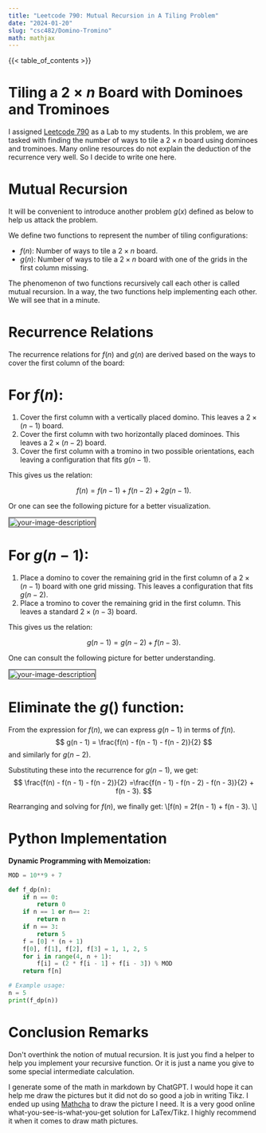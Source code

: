 ```yaml
---
title: "Leetcode 790: Mutual Recursion in A Tiling Problem"
date: "2024-01-20"
slug: "csc482/Domino-Tromino"
math: mathjax
---
```



{{< table_of_contents >}}


# Tiling a $2\times n$ Board with Dominoes and Trominoes

I assigned [Leetcode 790](https://leetcode.com/problems/domino-and-tromino-tiling/description/) as a Lab to my students. In this problem, we are tasked with finding the number of ways to tile a $2\times n$ board using dominoes and trominoes. Many online resources do not explain the deduction of the recurrence very well. So I decide to write one here.


# Mutual Recursion
It will be convenient to introduce another problem $g(x)$ defined as below to help us attack the problem.

We define two functions to represent the number of tiling configurations:

- $f(n)$: Number of ways to tile a $2\times n$ board.
- $g(n)$: Number of ways to tile a $2\times n$ board with one of the grids in the first column missing.

The phenomenon of two functions recursively call each other is called mutual recursion. In a way, the two functions help implementing each other. We will see that in a minute.

# Recurrence Relations

The recurrence relations for $f(n)$ and $g(n)$ are derived based on the ways to cover the first column of the board:

# For $f(n)$:

1. Cover the first column with a vertically placed domino. This leaves a $2 \times(n - 1)$ board.
2. Cover the first column with two horizontally placed dominoes. This leaves a $2\times(n - 2)$ board.
3. Cover the first column with a tromino in two possible orientations, each leaving a configuration that fits $g(n - 1)$.

This gives us the relation:

$$
f(n) = f(n - 1) + f(n - 2) + 2g(n - 1).
$$

Or one can see the following picture for a better visualization.

<img src = "/CSC482/pic/domino-tromino/f(n).png" alt = "your-image-description" style = "border: 2px solid  gray;" >

# For $g(n-1)$:

1. Place a domino to cover the remaining grid in the first column of a $2 \times(n - 1)$ board with one grid missing. This leaves a configuration that fits $g(n - 2)$.
2. Place a tromino to cover the remaining grid in the first column. This leaves a standard $2 \times(n - 3)$ board.

This gives us the relation:

$$
g(n - 1) = g(n - 2) + f(n - 3).
$$

One can consult the following picture for better understanding.

<img src = "/CSC482/pic/domino-tromino/g(n).png" alt = "your-image-description" style = "border: 2px solid  gray;" >


# Eliminate the $g()$ function:

From the expression for $f(n)$, we can express $g(n - 1)$ in terms of $f(n).$
    $$ g(n - 1) = \frac{f(n) - f(n - 1) - f(n - 2)}{2} $$
and similarly for $g(n - 2)$.

Substituting these into the recurrence for $g(n - 1)$, we get:
    $$ \frac{f(n) - f(n - 1) - f(n - 2)}{2} =\frac{f(n - 1) - f(n - 2) - f(n - 3)}{2} + f(n - 3). $$

Rearranging and solving for $f(n)$, we finally get:
    \\[f(n) = 2f(n - 1) + f(n - 3). \\]


# Python Implementation

 **Dynamic Programming with Memoization:**

```python
MOD = 10**9 + 7

def f_dp(n):
    if n == 0:
        return 0
    if n == 1 or n== 2:
        return n
    if n == 3:
        return 5
    f = [0] * (n + 1)
    f[0], f[1], f[2], f[3] = 1, 1, 2, 5
    for i in range(4, n + 1):
        f[i] = (2 * f[i - 1] + f[i - 3]) % MOD
    return f[n]

# Example usage:
n = 5
print(f_dp(n))
```

# Conclusion Remarks

Don't overthink the notion of mutual recursion. It is just you find a helper to help you implement your recursive function. Or it is just a name you give to some special intermediate calculation.

I generate some of the math in markdown by ChatGPT. I would hope it can help me draw the pictures but it did not do so good a job in writing Tikz. I ended up using [Mathcha](https://www.mathcha.io/) to draw the picture I need. It is a very good online what-you-see-is-what-you-get solution for LaTex/Tikz. I highly recommend it when it comes to draw math pictures. 




